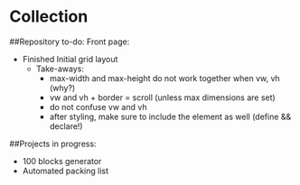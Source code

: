 # Collection

##Repository to-do:
 Front page:
 * Finished Initial grid layout
   * Take-aways:
     * max-width and max-height do not work together when vw, vh (why?)
     * vw and vh + border = scroll (unless max dimensions are set)
     * do not confuse vw and vh
     * after styling, make sure to include the element as well (define && declare!)
  
  
##Projects in progress:
  - 100 blocks generator
  - Automated packing list
